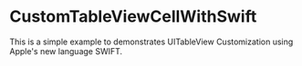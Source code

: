 CustomTableViewCellWithSwift
============================

This is a simple example to demonstrates UITableView Customization using Apple's 
new language SWIFT.
